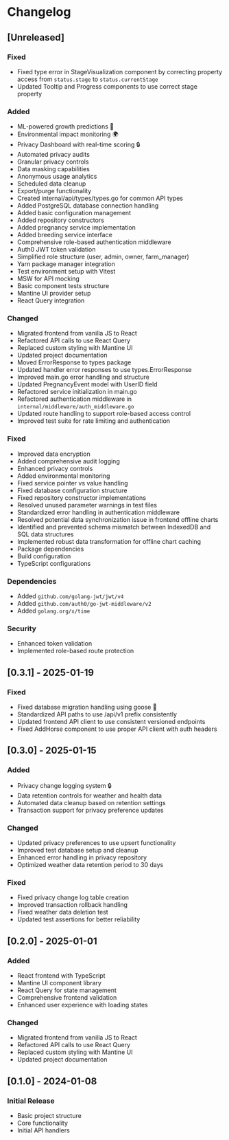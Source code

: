 # Changelog

## [Unreleased]

### Fixed

-   Fixed type error in StageVisualization component by correcting property access from `status.stage` to `status.currentStage`
-   Updated Tooltip and Progress components to use correct stage property

### Added

-   ML-powered growth predictions 🧠
-   Environmental impact monitoring 🌍
-   Privacy Dashboard with real-time scoring 🔒
-   Automated privacy audits
-   Granular privacy controls
-   Data masking capabilities
-   Anonymous usage analytics
-   Scheduled data cleanup
-   Export/purge functionality
-   Created internal/api/types/types.go for common API types
-   Added PostgreSQL database connection handling
-   Added basic configuration management
-   Added repository constructors
-   Added pregnancy service implementation
-   Added breeding service interface
-   Comprehensive role-based authentication middleware
-   Auth0 JWT token validation
-   Simplified role structure (user, admin, owner, farm_manager)
-   Yarn package manager integration
-   Test environment setup with Vitest
-   MSW for API mocking
-   Basic component tests structure
-   Mantine UI provider setup
-   React Query integration

### Changed

-   Migrated frontend from vanilla JS to React
-   Refactored API calls to use React Query
-   Replaced custom styling with Mantine UI
-   Updated project documentation
-   Moved ErrorResponse to types package
-   Updated handler error responses to use types.ErrorResponse
-   Improved main.go error handling and structure
-   Updated PregnancyEvent model with UserID field
-   Refactored service initialization in main.go
-   Refactored authentication middleware in `internal/middleware/auth_middleware.go`
-   Updated route handling to support role-based access control
-   Improved test suite for rate limiting and authentication

### Fixed

-   Improved data encryption
-   Added comprehensive audit logging
-   Enhanced privacy controls
-   Added environmental monitoring
-   Fixed service pointer vs value handling
-   Fixed database configuration structure
-   Fixed repository constructor implementations
-   Resolved unused parameter warnings in test files
-   Standardized error handling in authentication middleware
-   Resolved potential data synchronization issue in frontend offline charts
-   Identified and prevented schema mismatch between IndexedDB and SQL data structures
-   Implemented robust data transformation for offline chart caching
-   Package dependencies
-   Build configuration
-   TypeScript configurations

### Dependencies

-   Added `github.com/golang-jwt/jwt/v4`
-   Added `github.com/auth0/go-jwt-middleware/v2`
-   Added `golang.org/x/time`

### Security

-   Enhanced token validation
-   Implemented role-based route protection

## [0.3.1] - 2025-01-19

### Fixed

-   Fixed database migration handling using goose 🔧
-   Standardized API paths to use /api/v1 prefix consistently
-   Updated frontend API client to use consistent versioned endpoints
-   Fixed AddHorse component to use proper API client with auth headers

## [0.3.0] - 2025-01-15

### Added

-   Privacy change logging system 🔒
-   Data retention controls for weather and health data
-   Automated data cleanup based on retention settings
-   Transaction support for privacy preference updates

### Changed

-   Updated privacy preferences to use upsert functionality
-   Improved test database setup and cleanup
-   Enhanced error handling in privacy repository
-   Optimized weather data retention period to 30 days

### Fixed

-   Fixed privacy change log table creation
-   Improved transaction rollback handling
-   Fixed weather data deletion test
-   Updated test assertions for better reliability

## [0.2.0] - 2025-01-01

### Added

-   React frontend with TypeScript
-   Mantine UI component library
-   React Query for state management
-   Comprehensive frontend validation
-   Enhanced user experience with loading states

### Changed

-   Migrated frontend from vanilla JS to React
-   Refactored API calls to use React Query
-   Replaced custom styling with Mantine UI
-   Updated project documentation

## [0.1.0] - 2024-01-08

### Initial Release

-   Basic project structure
-   Core functionality
-   Initial API handlers
